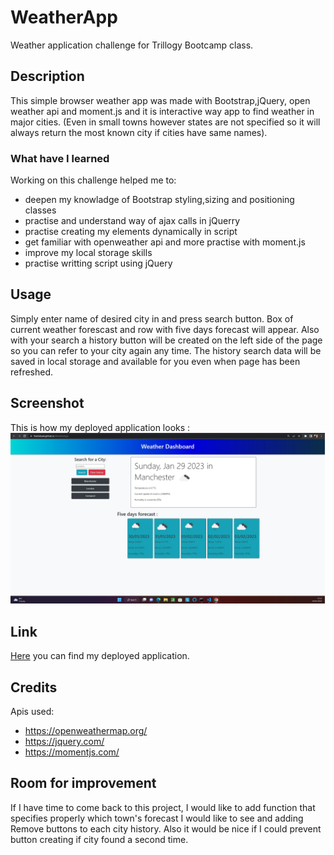 # WeatherApp
Weather application challenge for Trillogy Bootcamp class.
## Description
This simple browser weather app was made with Bootstrap,jQuery, open weather api and moment.js and it is interactive way app to find weather in major cities. (Even in small towns however states are not specified so it will always return the most known city if cities have same names).
### What have I learned 
Working on this challenge helped me to:
- deepen my knowladge of Bootstrap  styling,sizing and positioning classes
- practise and understand way of ajax calls in jQuerry
- practise creating my elements dynamically in script
- get familiar with openweather api and more practise with moment.js
- improve my local storage skills
- practise writting script using jQuery
## Usage
Simply enter name of desired city in and press search button. Box of current weather forescast and row with five days forecast will appear. Also with your search a history button will be created on the left side of the page so you can refer to your city again any time. The history search data will be saved in local storage and available for you even when page has been refreshed.
## Screenshot
This is how my deployed application looks :
![Screenshot](./assets/images/Screenshot.jpg)
## Link
[Here](https://frantiskaali.github.io/WeatherApp/) you can find my deployed application.
## Credits
Apis used: 
- https://openweathermap.org/
- https://jquery.com/
- https://momentjs.com/
## Room for improvement
If I have time to come back to this project, I would like to add function that specifies properly which town's forecast I would like to see and adding Remove buttons to each city history. Also it would be nice if I could prevent button creating if city found a second time.


